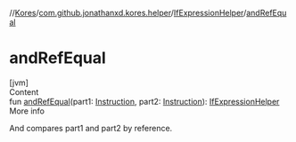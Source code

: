 //[Kores](../../index.md)/[com.github.jonathanxd.kores.helper](../index.md)/[IfExpressionHelper](index.md)/[andRefEqual](and-ref-equal.md)



# andRefEqual  
[jvm]  
Content  
fun [andRefEqual](and-ref-equal.md)(part1: [Instruction](../../com.github.jonathanxd.kores/-instruction/index.md), part2: [Instruction](../../com.github.jonathanxd.kores/-instruction/index.md)): [IfExpressionHelper](index.md)  
More info  


And compares part1 and part2 by reference.

  



